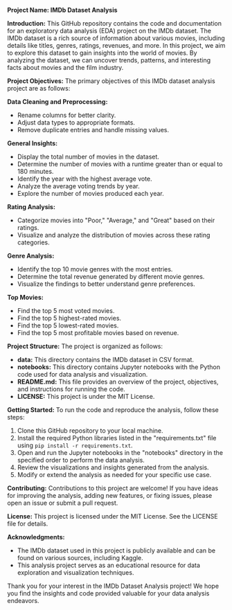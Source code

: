 **Project Name: IMDb Dataset Analysis**

**Introduction:**
This GitHub repository contains the code and documentation for an exploratory data analysis (EDA) project on the IMDb dataset. The IMDb dataset is a rich source of information about various movies, including details like titles, genres, ratings, revenues, and more. In this project, we aim to explore this dataset to gain insights into the world of movies. By analyzing the dataset, we can uncover trends, patterns, and interesting facts about movies and the film industry.

**Project Objectives:**
The primary objectives of this IMDb dataset analysis project are as follows:

**Data Cleaning and Preprocessing:**
- Rename columns for better clarity.
- Adjust data types to appropriate formats.
- Remove duplicate entries and handle missing values.

**General Insights:**
- Display the total number of movies in the dataset.
- Determine the number of movies with a runtime greater than or equal to 180 minutes.
- Identify the year with the highest average vote.
- Analyze the average voting trends by year.
- Explore the number of movies produced each year.

**Rating Analysis:**
- Categorize movies into "Poor," "Average," and "Great" based on their ratings.
- Visualize and analyze the distribution of movies across these rating categories.

**Genre Analysis:**
- Identify the top 10 movie genres with the most entries.
- Determine the total revenue generated by different movie genres.
- Visualize the findings to better understand genre preferences.

**Top Movies:**
- Find the top 5 most voted movies.
- Find the top 5 highest-rated movies.
- Find the top 5 lowest-rated movies.
- Find the top 5 most profitable movies based on revenue.

**Project Structure:**
The project is organized as follows:

- **data:** This directory contains the IMDb dataset in CSV format.
- **notebooks:** This directory contains Jupyter notebooks with the Python code used for data analysis and visualization.
- **README.md:** This file provides an overview of the project, objectives, and instructions for running the code.
- **LICENSE:** This project is under the MIT License.

**Getting Started:**
To run the code and reproduce the analysis, follow these steps:

1. Clone this GitHub repository to your local machine.
2. Install the required Python libraries listed in the "requirements.txt" file using `pip install -r requirements.txt`.
3. Open and run the Jupyter notebooks in the "notebooks" directory in the specified order to perform the data analysis.
4. Review the visualizations and insights generated from the analysis.
5. Modify or extend the analysis as needed for your specific use case.

**Contributing:**
Contributions to this project are welcome! If you have ideas for improving the analysis, adding new features, or fixing issues, please open an issue or submit a pull request.

**License:**
This project is licensed under the MIT License. See the LICENSE file for details.

**Acknowledgments:**
- The IMDb dataset used in this project is publicly available and can be found on various sources, including Kaggle.
- This analysis project serves as an educational resource for data exploration and visualization techniques.

Thank you for your interest in the IMDb Dataset Analysis project! We hope you find the insights and code provided valuable for your data analysis endeavors.
